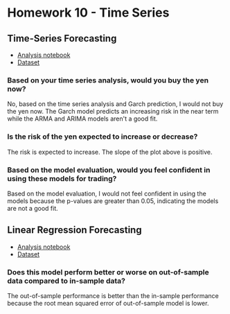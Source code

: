 # Homework 10 - Time Series

## Time-Series Forecasting
- [Analysis notebook](time_series_analysis.ipynb)
- [Dataset](yen.csv)

### Based on your time series analysis, would you buy the yen now?

No, based on the time series analysis and Garch prediction, I would not buy the yen now. The Garch model predicts an increasing risk in the near term while the ARMA and ARIMA models aren't a good fit.

### Is the risk of the yen expected to increase or decrease?

The risk is expected to increase. The slope of the plot above is positive.

### Based on the model evaluation, would you feel confident in using these models for trading?

Based on the model evaluation, I would not feel confident in using the models because the p-values are greater than 0.05, indicating the models are not a good fit.

## Linear Regression Forecasting
- [Analysis notebook](regression_analysis.ipynb)
- [Dataset](yen.csv)

### Does this model perform better or worse on out-of-sample data compared to in-sample data?

The out-of-sample performance is better than the in-sample performance because the root mean squared error of out-of-sample model is lower.